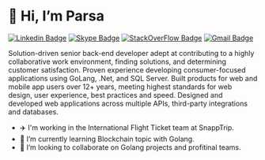 # 👋 Hi, I’m Parsa
[![Linkedin Badge](https://img.shields.io/badge/-MohamadParsa-blue?style=flat&logo=Linkedin&logoColor=white&link=https://www.linkedin.com/in/mohamadparsa/)](https://www.linkedin.com/in/mohamadparsa/)
[![Skype Badge](https://img.shields.io/badge/-@Parsa-f4f4f4?style=flat&labelColor=f4f4f4&logo=Skype&link=https://join.skype.com/invite/xd6fc6q7NMKh)](https://join.skype.com/invite/xd6fc6q7NMKh)
[![StackOverFlow Badge](https://img.shields.io/badge/-Parsa-47CCCC?style=flat&logo=StackOverflow&logoColor=white&link=https://stackoverflow.com/users/13634380/parsa)](https://stackoverflow.com/users/13634380/parsa)
[![Gmail Badge](https://img.shields.io/badge/-MohamadParsa-c14438?style=flat&logo=Gmail&logoColor=white&link=mailto:MohamadParsa@gmail.com)](mailto:MohamadParsa@gmail.com)

Solution-driven senior back-end developer adept at contributing to a highly collaborative work environment, finding solutions, and determining customer satisfaction. Proven experience developing consumer-focused applications using GoLang, .Net, and SQL Server. Built products for web and mobile app users over 12+ years, meeting highest standards for web design, user experience, best practices and speed. Designed and developed web applications across multiple APIs, third-party integrations and databases.

- :airplane: I'm working in the International Flight Ticket team at SnappTrip.
- 🌱 I’m currently learning Blockchain topic with Golang.
- :rocket: I’m looking to collaborate on Golang projects and profitinal teams.

<!---
MohamadParsa/MohamadParsa is a ✨ special ✨ repository because its `README.md` (this file) appears on your GitHub profile.
You can click the Preview link to take a look at your changes.
--->

